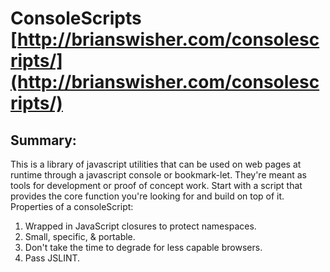 #  ConsoleScripts [http://brianswisher.com/consolescripts/](http://brianswisher.com/consolescripts/)

## Summary:

This is a library of javascript utilities that can be used on web pages at runtime through a javascript console or bookmark-let. They're meant as tools for development or proof of concept work. Start with a script that provides the core function you're looking for and build on top of it. Properties of a consoleScript:

1. Wrapped in JavaScript closures to protect namespaces.
2. Small, specific, & portable.
3. Don't take the time to degrade for less capable browsers.
4. Pass JSLINT.